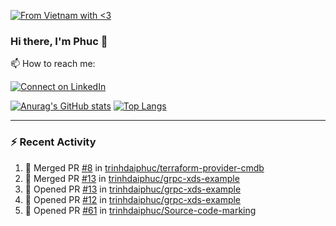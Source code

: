 [![From Vietnam with <3](https://raw.githubusercontent.com/webuild-community/badge/master/svg/love.svg)](https://webuild.community)

### Hi there, I'm Phuc 👋

📫 How to reach me:

[![Connect on LinkedIn](https://img.shields.io/badge/--linkedin?label=LinkedIn&logo=LinkedIn&style=social)](https://www.linkedin.com/in/trinh-dai-phuc/)


[![Anurag's GitHub stats](https://phuc-github-readme-stats.vercel.app/api?username=trinhdaiphuc&count_private=true&show_icons=true&theme=synthwave)](https://github.com/anuraghazra/github-readme-stats)
[![Top Langs](https://phuc-github-readme-stats.vercel.app/api/top-langs/?username=trinhdaiphuc&theme=synthwave&show_icons=true&layout=compact&langs_count=8&hide=html,css,scss,less,handlebars,ejs)](https://github.com/anuraghazra/github-readme-stats)


---

### :zap: Recent Activity

<!--START_SECTION:activity-->
1. 🎉 Merged PR [#8](https://github.com/trinhdaiphuc/terraform-provider-cmdb/pull/8) in [trinhdaiphuc/terraform-provider-cmdb](https://github.com/trinhdaiphuc/terraform-provider-cmdb)
2. 🎉 Merged PR [#13](https://github.com/trinhdaiphuc/grpc-xds-example/pull/13) in [trinhdaiphuc/grpc-xds-example](https://github.com/trinhdaiphuc/grpc-xds-example)
3. 💪 Opened PR [#13](https://github.com/trinhdaiphuc/grpc-xds-example/pull/13) in [trinhdaiphuc/grpc-xds-example](https://github.com/trinhdaiphuc/grpc-xds-example)
4. 💪 Opened PR [#12](https://github.com/trinhdaiphuc/grpc-xds-example/pull/12) in [trinhdaiphuc/grpc-xds-example](https://github.com/trinhdaiphuc/grpc-xds-example)
5. 💪 Opened PR [#61](https://github.com/trinhdaiphuc/Source-code-marking/pull/61) in [trinhdaiphuc/Source-code-marking](https://github.com/trinhdaiphuc/Source-code-marking)
<!--END_SECTION:activity-->
